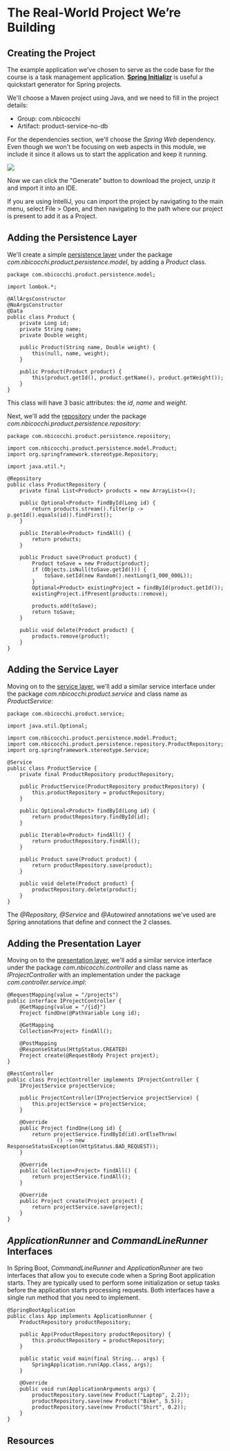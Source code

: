 # The Real-World Project We’re Building

## Creating the Project

The example application we've chosen to serve as the code base for the course is a task management application. [**Spring Initializr**](https://start.spring.io/) is useful a quickstart generator for Spring projects.

We'll choose a Maven project using Java, and we need to fill in the project details:

-   Group: com.nbicocchi
-   Artifact: product-service-no-db

For the dependencies section, we'll choose the *Spring Web* dependency. Even though we won't be focusing on web aspects in this module, we include it since it allows us to start the application and keep it running.

![](images/m1-start-spring-io.webp)

Now we can click the "Generate" button to download the project, unzip it and import it into an IDE.

If you are using IntelliJ, you can import the project by navigating to the main menu, select File > Open, and then navigating to the path where our project is present to add it as a Project.

## Adding the Persistence Layer
We'll create a simple [persistence layer](https://en.wikipedia.org/wiki/Persistence_(computer_science)#Persistence_layers) under the package _com.nbicocchi.product.persistence.model_, by adding a _Product_ class.

```
package com.nbicocchi.product.persistence.model;

import lombok.*;

@AllArgsConstructor
@NoArgsConstructor
@Data
public class Product {
    private Long id;
    private String name;
    private Double weight;

    public Product(String name, Double weight) {
        this(null, name, weight);
    }

    public Product(Product product) {
        this(product.getId(), product.getName(), product.getWeight());
    }
}
```

This class will have 3 basic attributes: the _id_, _name_ and _weight_.

Next, we'll add the [repository](https://martinfowler.com/eaaCatalog/repository.html) under the package _com.nbicocchi.product.persistence.repository_:

```
package com.nbicocchi.product.persistence.repository;

import com.nbicocchi.product.persistence.model.Product;
import org.springframework.stereotype.Repository;

import java.util.*;

@Repository
public class ProductRepository {
    private final List<Product> products = new ArrayList<>();

    public Optional<Product> findById(Long id) {
        return products.stream().filter(p -> p.getId().equals(id)).findFirst();
    }

    public Iterable<Product> findAll() {
        return products;
    }

    public Product save(Product product) {
        Product toSave = new Product(product);
        if (Objects.isNull(toSave.getId())) {
            toSave.setId(new Random().nextLong(1_000_000L));
        }
        Optional<Product> existingProject = findById(product.getId());
        existingProject.ifPresent(products::remove);

        products.add(toSave);
        return toSave;
    }

    public void delete(Product product) {
        products.remove(product);
    }
}

```

## Adding the Service Layer
Moving on to the [service layer](https://en.wikipedia.org/wiki/Multitier_architecture#Common_layers), we'll add a similar service interface under the package _com.nbicocchi.product.service_ and class name as _ProductService_:

```
package com.nbicocchi.product.service;

import java.util.Optional;

import com.nbicocchi.product.persistence.model.Product;
import com.nbicocchi.product.persistence.repository.ProductRepository;
import org.springframework.stereotype.Service;

@Service
public class ProductService {
    private final ProductRepository productRepository;

    public ProductService(ProductRepository productRepository) {
        this.productRepository = productRepository;
    }

    public Optional<Product> findById(Long id) {
        return productRepository.findById(id);
    }

    public Iterable<Product> findAll() {
        return productRepository.findAll();
    }

    public Product save(Product product) {
        return productRepository.save(product);
    }

    public void delete(Product product) {
        productRepository.delete(product);
    }
}
```

The _@Repository, @Service_ and _@Autowired_ annotations we've used are Spring annotations that define and connect the 2 classes. 

## Adding the Presentation Layer
Moving on to the [presentation layer](), we'll add a similar service interface under the package _com.nbicocchi.controller_ and class name as _IProjectController_ with an implementation under the package _com.controller.service.impl_:

```
@RequestMapping(value = "/projects")
public interface IProjectController {
    @GetMapping(value = "/{id}")
    Project findOne(@PathVariable Long id);

    @GetMapping
    Collection<Project> findAll();

    @PostMapping
    @ResponseStatus(HttpStatus.CREATED)
    Project create(@RequestBody Project project);
}
```

```
@RestController
public class ProjectController implements IProjectController {
    IProjectService projectService;

    public ProjectController(IProjectService projectService) {
        this.projectService = projectService;
    }

    @Override
    public Project findOne(Long id) {
        return projectService.findById(id).orElseThrow(
                () -> new ResponseStatusException(HttpStatus.BAD_REQUEST));
    }

    @Override
    public Collection<Project> findAll() {
        return projectService.findAll();
    }

    @Override
    public Project create(Project project) {
        return projectService.save(project);
    }
}
```

## _ApplicationRunner_ and _CommandLineRunner_ Interfaces

In Spring Boot, _CommandLineRunner_ and _ApplicationRunner_ are two interfaces that allow you to execute code when a Spring Boot application starts. They are typically used to perform some initialization or setup tasks before the application starts processing requests. Both interfaces have a single run method that you need to implement.

```
@SpringBootApplication
public class App implements ApplicationRunner {
    ProductRepository productRepository;

    public App(ProductRepository productRepository) {
        this.productRepository = productRepository;
    }

    public static void main(final String... args) {
        SpringApplication.run(App.class, args);
    }

    @Override
    public void run(ApplicationArguments args) {
        productRepository.save(new Product("Laptop", 2.2));
        productRepository.save(new Product("Bike", 5.5));
        productRepository.save(new Product("Shirt", 0.2));
    }
}
```

## Resources

